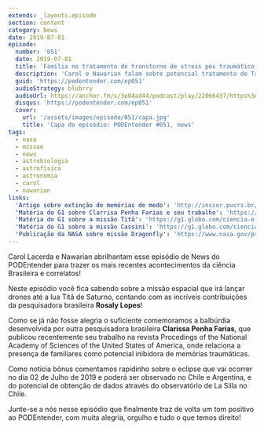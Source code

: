 ```yaml
---
extends: _layouts.episode
section: content
category: News
date: 2019-07-01
episode:
  number: '051'
  date: 2019-07-01
  title: 'Família no tratamento de transtorno de stress pós traumático e missões Titã e Dragonfly'
  description: 'Carol e Nawarian falam sobre potencial tratamento de Transtorno de Stress Pós Traumático e sobre as missões Titã, Cassini e Dragonfly'
  guid: 'https://podentender.com/ep051'
  audioStrategy: blubrry
  audioUrl: https://anchor.fm/s/3e84ad44/podcast/play/22066437/https%3A%2F%2Fd3ctxlq1ktw2nl.cloudfront.net%2Fstaging%2F2020-10-3%2F125107012-44100-2-65cdf9a52d271401.mp3
  disqus: 'https://podentender.com/ep051'
  cover:
    url: '/assets/images/episode/051/capa.jpg'
    title: 'Capa do episódio: PODEntender #051, news'
tags:
  - nasa
  - missao
  - news
  - astrobiologia
  - astrofísica
  - astronomia
  - carol
  - nawarian
links:
  'Artigo sobre extinção de memórias de medo': 'http://inscer.pucrs.br/artigo-sobre-a-extincao-das-memorias-de-medo-e-publicado-em-revista-internacional/'
  'Matéria do G1 sobre Clarrisa Penha Farias e seu trabalho': 'https://g1.globo.com/rs/rio-grande-do-sul/noticia/2019/06/27/companhia-de-alguem-familiar-inibe-memoria-de-medo-descobre-grupo-de-pesquisadores-de-porto-alegre.ghtml'
  'Matéria do G1 sobre a missão Titã': 'https://g1.globo.com/ciencia-e-saude/noticia/2019/06/27/nasa-anuncia-nova-missao-para-estudar-tita-maior-lua-de-saturno.ghtml'
  'Matéria do G1 sobre a missão Cassini': 'https://g1.globo.com/ciencia-e-saude/noticia/missao-cassini-conheca-a-brasileira-que-ajuda-a-nasa-a-explorar-as-luas-de-saturno.ghtml'
  'Publicação da NASA sobre missão Dragonfly': 'https://www.nasa.gov/press-release/nasas-dragonfly-will-fly-around-titan-looking-for-origins-signs-of-life/'
---
```


Carol Lacerda e Nawarian abrilhantam esse episódio de News do PODEntender para trazer os mais recentes acontecimentos
da ciência Brasileira e correlatos!

Neste episódio você fica sabendo sobre a missão espacial que irá lançar drones até a lua Titã de Saturno, contando com
as incríveis contribuições da pesquisadora brasileira **Rosaly Lopes**!

Como se já não fosse alegria o suficiente comemoramos a balbúrdia desenvolvida por outra pesquisadora brasileira
**Clarissa Penha Farias**, que publicou recentemente seu trabalho na revista Procedings of the National Academy of
Sciences of the United States of America, onde relaciona a presença de familiares como potencial inibidora de memórias
traumáticas.

Como notícia bônus comentamos rapidinho sobre o eclipse que vai ocorrer no dia 02 de Julho de 2019 e poderá ser
observado no Chile e Argentina, e do potencial de obtenção de dados através do observatório de La Silla no Chile.

Junte-se a nós nesse episódio que finalmente traz de volta um tom positivo ao PODEntender, com muita alegria, orgulho e
tudo o que temos direito!
